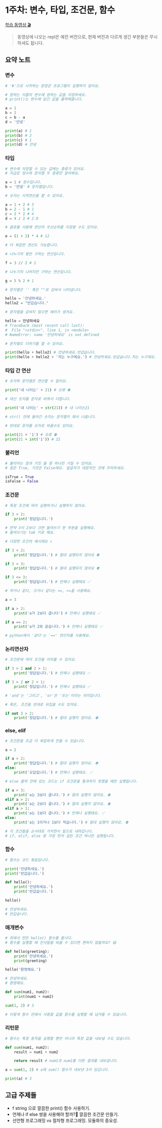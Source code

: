 # 1주차: 변수, 타입, 조건문, 함수

[학습 동영상 🎬](https://www.youtube.com/watch?v=cgsJC3Pp5K0&list=PLa7Lj786Q-Gts3-LsBl5I56YQrQb4sHxI&index=4)

> 동영상에 나오는 repl은 예전 버전으로, 현재 버전과 다르게 생긴 부분들은 무시하셔도 됩니다.

## 요약 노트

### 변수

```python
# '#'으로 시작하는 문장은 프로그램이 실행하지 않아요.

# 원하는 이름의 변수에 원하는 값을 저장하세요.
# print()는 변수에 담긴 값을 출력해줍니다.

a = 1
b = 2
c = b - a
d = '안녕'

print(a) # 1
print(b) # 2
print(c) # 1
print(d) # 안녕
```

### 타입

```python
# 변수에 저장할 수 있는 값에는 종류가 있어요.
# 지금은 정수와 문자열 두 종류만 알아봐요.

a = 1 # 정수입니다.
b = '안녕' # 문자열입니다.

# 숫자는 사칙연산을 할 수 있어요.

a = 1 + 2 # 3
b = 2 - 1 # 1
c = 2 * 2 # 4
d = 4 / 2 # 2.0

# 괄호를 사용해 연산의 우선순위를 지정할 수도 있어요.

e = (1 + 2) * 4 # 12

# 더 복잡한 연산도 가능합니다.

# 나누기의 몫만 구하는 연산입니다.

f = 3 // 2 # 1

# 나누기의 나머지만 구하는 연산입니다.

g = 5 % 2 # 1

# 문자열은 '' 혹은 ""로 감싸서 나타냅니다.

hello = '안녕하세요.'
hello2 = "반갑습니다."

# 문자열을 감싸지 않으면 에러가 생겨요.

hello = 안녕하세요
# Traceback (most recent call last):
#  File "<stdin>", line 1, in <module>
# NameError: name '안녕하세요' is not defined

# 문자열도 더하기를 할 수 있어요.

print(hello + hello2) # 안녕하세요.반갑습니다.
print(hello + hello2 + '저는 누구에요.') # 안녕하세요.반갑습니다.저는 누구에요.
```

### 타입 간 연산

```python
# 숫자와 문자열은 연산할 수 없어요.

print('내 나이는' + 21) # 오류 ⛔️

# 대신 숫자를 문자로 바꿔서 더합니다.

print('내 나이는' + str(21)) # 내 나이는21

# str() 안에 들어간 숫자는 문자열이 돼서 나옵니다.

# 반대로 문자를 숫자로 바꿀수도 있어요.

print(21 + '1') # 오류 ⛔️
print(21 + int('1')) # 22
```

### 불리언

```python
# 불리어는 참과 거짓 둘 중 하나만 가질 수 있어요.
# 참은 True, 거짓은 False에요. 앞글자가 대문자인 것에 주의하세요.

isTrue = True
isFalse = False
```

### 조건문

```python
# 특정 조건에 따라 실행하거나 실행하지 않아요.

if 3 > 2:
    print('정답입니다.')

# 만약 3이 2보다 크면 들여쓰기 한 부분을 실행해요.
# 들여쓰기는 tab 키로 해요.

# 다양한 조건의 예시에요 ⬇️

if 3 < 2:
    print('정답입니다.') # 절대 실행되지 않아요 ⛔️

if 3 < 3:
    print('정답입니다.') # 절대 실행되지 않아요 ⛔️

if 3 <= 3:
    print('정답입니다.') # 언제나 실행돼요 ✅

# 작거나 같다, 크거나 같다는 <=, >=을 사용해요.

a = 3

if a > 2:
    print('a가 2보다 큽니다') # 언제나 실행돼요 ✅

if a == 2:
    print('a가 2와 같습니다.') # 언제나 실행돼요 ✅

# python에서 '같다'는 '==' 연산자를 사용해요.
```

### 논리연산자

```python
# 조건문에 여러 조건을 이어줄 수 있어요.

if 3 > 2 and 2 > 1:
    print('정답입니다.') # 언제나 실행돼요 ✅

if 3 > 2 or 2 < 1:
    print('정답입니다.') # 언제나 실행돼요 ✅

# 'and'는 '그리고', 'or'은 '또는'이라는 의미입니다.

# 혹은, 조건을 반대로 뒤집을 수도 있어요.

if not 3 > 2:
    print('정답입니다.') # 절대 실행지 않아요. ⛔️
```

### else, elif

```python
# 조건문을 조금 더 복잡하게 만들 수 있습니다.

a = 2

if a > 2:
    print('정답입니다.') # 절대 실행지 않아요. ⛔️
else:
    print('오답입니다.') # 언제나 실행돼요. ✅

# else 블럭 안에 있는 코드는 if 조건문을 통과하지 못했을 때만 실행됩니다.

if a > 3:
    print('a는 3보다 큽니다.') # 절대 실행지 않아요. ⛔️
elif a > 2:
    print('a는 2보다 큽니다.') # 절대 실행지 않아요. ⛔️
elif a > 1:
    print('a는 1보다 큽니다.') # 언제나 실행돼요. ✅
else:
    print('a는 1이거나 1보다 작습니다.') # 절대 실행지 않아요. ⛔️

# 각 조건들을 순서대로 거치면서 밑으로 내려갑니다.
# if, elif, else 중 가장 먼저 걸린 조건 하나만 실행됩니다.
```

### 함수

```python
# 함수는 코드 묶음입니다.

print('안녕하세요.')
print('반갑습니다.')

def hello():
    print('안녕하세요.')
    print('반갑습니다.')

hello()

# 안녕하세요.
# 반갑습니다.
```

### 매개변수

```python
# 위에서 만든 hello() 함수를 봅시다.
# 함수를 실행할 때 인사말을 바꿀 수 있다면 편하지 않을까요? 😆

def hello(greeting):
    print('안녕하세요.')
    print(greeting)

hello('환영해요.')

# 안녕하세요.
# 환영해요.

def sum(num1, num2):
    print(num1 + num2)

sum(1, 2) # 3

# 이렇게 함수 안에서 사용할 값을 함수를 실행할 때 넘겨줄 수 있습니다.
```

### 리턴문

```python
# 함수는 특정 동작을 실행할 뿐만 아니라 특정 값을 내보낼 수도 있습니다.

def sum(num1, num2):
    result = num1 + num2

    return result # num1과 num2를 더한 결과를 내보냅니다.

a = sum(1, 2) # a에 sum() 함수가 내보낸 3이 담깁니다.

print(a) # 3
```

## 고급 주제들

- f string 으로 깔끔한 print() 함수 사용하기.
- 언제나 if else 쌍을 사용해야 할까?🤔 깔끔한 조건문 만들기.
- 선언형 프로그래밍 vs 절차형 프로그래밍. 모듈화의 중요성.
